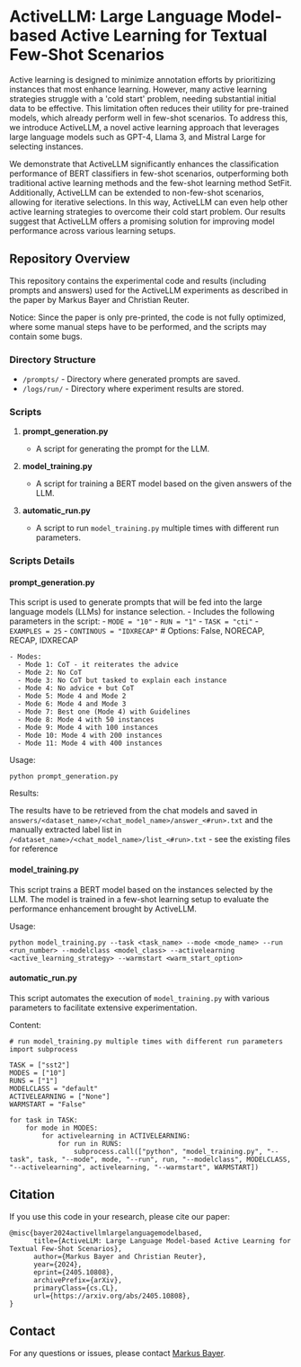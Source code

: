 # ActiveLLM: Large Language Model-based Active Learning for Textual Few-Shot Scenarios

Active learning is designed to minimize annotation efforts by prioritizing instances that most enhance learning. However, many active learning strategies struggle with a 'cold start' problem, needing substantial initial data to be effective. This limitation often reduces their utility for pre-trained models, which already perform well in few-shot scenarios. To address this, we introduce ActiveLLM, a novel active learning approach that leverages large language models such as GPT-4, Llama 3, and Mistral Large for selecting instances. 

We demonstrate that ActiveLLM significantly enhances the classification performance of BERT classifiers in few-shot scenarios, outperforming both traditional active learning methods and the few-shot learning method SetFit. Additionally, ActiveLLM can be extended to non-few-shot scenarios, allowing for iterative selections. In this way, ActiveLLM can even help other active learning strategies to overcome their cold start problem. Our results suggest that ActiveLLM offers a promising solution for improving model performance across various learning setups.

## Repository Overview

This repository contains the experimental code and results (including prompts and answers) used for the ActiveLLM experiments as described in the paper by Markus Bayer and Christian Reuter.

Notice: Since the paper is only pre-printed, the code is not fully optimized, where some manual steps have to be performed, and the scripts may contain some bugs.

### Directory Structure

- `/prompts/` - Directory where generated prompts are saved.
- `/logs/run/` - Directory where experiment results are stored.

### Scripts

1. **prompt_generation.py**
    - A script for generating the prompt for the LLM.
    
2. **model_training.py**
    - A script for training a BERT model based on the given answers of the LLM.

3. **automatic_run.py**
    - A script to run `model_training.py` multiple times with different run parameters.

### Scripts Details

#### prompt_generation.py
This script is used to generate prompts that will be fed into the large language models (LLMs) for instance selection. 
    - Includes the following parameters in the script:
      - `MODE = "10"`
      - `RUN = "1"`
      - `TASK = "cti"`
      - `EXAMPLES = 25`
      - `CONTINOUS = "IDXRECAP"`  # Options: False, NORECAP, RECAP, IDXRECAP

    - Modes:
      - Mode 1: CoT - it reiterates the advice
      - Mode 2: No CoT
      - Mode 3: No CoT but tasked to explain each instance
      - Mode 4: No advice + but CoT
      - Mode 5: Mode 4 and Mode 2
      - Mode 6: Mode 4 and Mode 3
      - Mode 7: Best one (Mode 4) with Guidelines
      - Mode 8: Mode 4 with 50 instances
      - Mode 9: Mode 4 with 100 instances
      - Mode 10: Mode 4 with 200 instances
      - Mode 11: Mode 4 with 400 instances

Usage:
```
python prompt_generation.py
```

Results:

The results have to be retrieved from the chat models and saved in `answers/<dataset_name>/<chat_model_name>/answer_<#run>.txt` and the manually extracted label list in
 `/<dataset_name>/<chat_model_name>/list_<#run>.txt` - see the existing files for reference

#### model_training.py
This script trains a BERT model based on the instances selected by the LLM. The model is trained in a few-shot learning setup to evaluate the performance enhancement brought by ActiveLLM.

Usage:
```
python model_training.py --task <task_name> --mode <mode_name> --run <run_number> --modelclass <model_class> --activelearning <active_learning_strategy> --warmstart <warm_start_option>
```

#### automatic_run.py
This script automates the execution of `model_training.py` with various parameters to facilitate extensive experimentation.

Content:
```
# run model_training.py multiple times with different run parameters
import subprocess

TASK = ["sst2"] 
MODES = ["10"]
RUNS = ["1"]
MODELCLASS = "default"
ACTIVELEARNING = ["None"]
WARMSTART = "False"

for task in TASK:
    for mode in MODES:
        for activelearning in ACTIVELEARNING:
            for run in RUNS:
                subprocess.call(["python", "model_training.py", "--task", task, "--mode", mode, "--run", run, "--modelclass", MODELCLASS, "--activelearning", activelearning, "--warmstart", WARMSTART])
```

## Citation

If you use this code in your research, please cite our paper:

```
@misc{bayer2024activellmlargelanguagemodelbased,
      title={ActiveLLM: Large Language Model-based Active Learning for Textual Few-Shot Scenarios}, 
      author={Markus Bayer and Christian Reuter},
      year={2024},
      eprint={2405.10808},
      archivePrefix={arXiv},
      primaryClass={cs.CL},
      url={https://arxiv.org/abs/2405.10808}, 
}
```
## Contact

For any questions or issues, please contact [Markus Bayer](mailto:markus.bayer@example.com).
